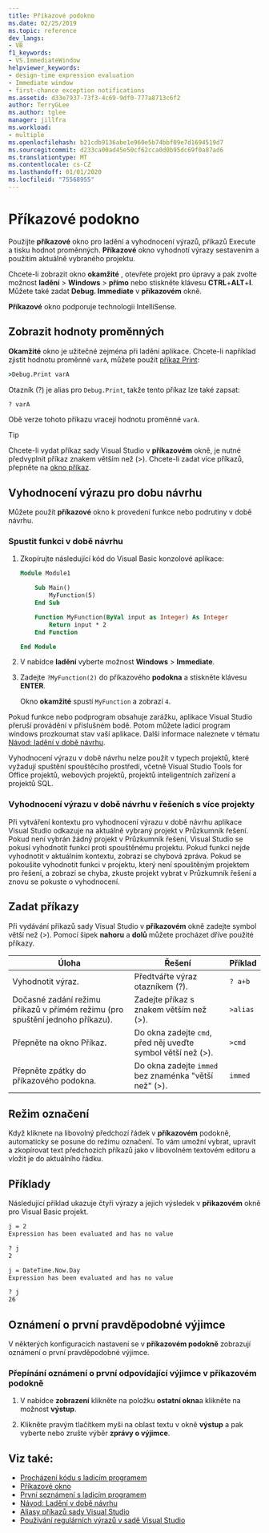 ```yaml
---
title: Příkazové podokno
ms.date: 02/25/2019
ms.topic: reference
dev_langs:
- VB
f1_keywords:
- VS.ImmediateWindow
helpviewer_keywords:
- design-time expression evaluation
- Immediate window
- first-chance exception notifications
ms.assetid: d33e7937-73f3-4c69-9df0-777a8713c6f2
author: TerryGLee
ms.author: tglee
manager: jillfra
ms.workload:
- multiple
ms.openlocfilehash: b21cdb9136abe1e960e5b74bbf09e7d1694519d7
ms.sourcegitcommit: d233ca00ad45e50cf62cca0d0b95dc69f0a87ad6
ms.translationtype: MT
ms.contentlocale: cs-CZ
ms.lasthandoff: 01/01/2020
ms.locfileid: "75568955"
---
```

# <a name="immediate-window"></a>Příkazové podokno

Použijte **příkazové** okno pro ladění a vyhodnocení výrazů, příkazů Execute a tisku hodnot proměnných. **Příkazové** okno vyhodnotí výrazy sestavením a použitím aktuálně vybraného projektu.

Chcete-li zobrazit okno **okamžité** , otevřete projekt pro úpravy a pak zvolte možnost **ladění** > **Windows** > **přímo** nebo stiskněte klávesu **CTRL**+**ALT**+**I**. Můžete také zadat **Debug. Immediate** v **příkazovém** okně.

**Příkazové** okno podporuje technologii IntelliSense.

## <a name="display-the-values-of-variables"></a>Zobrazit hodnoty proměnných

**Okamžité** okno je užitečné zejména při ladění aplikace. Chcete-li například zjistit hodnotu proměnné `varA`, můžete použít [příkaz Print](../../ide/reference/print-command.md):

```cmd
>Debug.Print varA
```

Otazník (?) je alias pro `Debug.Print`, takže tento příkaz lze také zapsat:

```cmd
? varA
```

Obě verze tohoto příkazu vracejí hodnotu proměnné `varA`.

> [!TIP]
> Chcete-li vydat příkaz sady Visual Studio v **příkazovém** okně, je nutné předvyplnit příkaz znakem větším než (>). Chcete-li zadat více příkazů, přepněte na [okno příkaz](command-window.md).

## <a name="design-time-expression-evaluation"></a>Vyhodnocení výrazu pro dobu návrhu

Můžete použít **příkazové** okno k provedení funkce nebo podrutiny v době návrhu.

### <a name="execute-a-function-at-design-time"></a>Spustit funkci v době návrhu

1. Zkopírujte následující kód do Visual Basic konzolové aplikace:

   ```vb
   Module Module1

       Sub Main()
           MyFunction(5)
       End Sub

       Function MyFunction(ByVal input as Integer) As Integer
           Return input * 2
       End Function

   End Module
   ```

2. V nabídce **ladění** vyberte možnost **Windows** > **Immediate**.

3. Zadejte `?MyFunction(2)` do příkazového **podokna** a stiskněte klávesu **ENTER**.

    Okno **okamžité** spustí `MyFunction` a zobrazí `4`.

Pokud funkce nebo podprogram obsahuje zarážku, aplikace Visual Studio přeruší provádění v příslušném bodě. Potom můžete ladicí program windows prozkoumat stav vaší aplikace. Další informace naleznete v tématu [Návod: ladění v době návrhu](../../debugger/walkthrough-debugging-at-design-time.md).

Vyhodnocení výrazu v době návrhu nelze použít v typech projektů, které vyžadují spuštění spouštěcího prostředí, včetně Visual Studio Tools for Office projektů, webových projektů, projektů inteligentních zařízení a projektů SQL.

### <a name="design-time-expression-evaluation-in-multi-project-solutions"></a>Vyhodnocení výrazu v době návrhu v řešeních s více projekty

Při vytváření kontextu pro vyhodnocení výrazu v době návrhu aplikace Visual Studio odkazuje na aktuálně vybraný projekt v Průzkumník řešení. Pokud není vybrán žádný projekt v Průzkumník řešení, Visual Studio se pokusí vyhodnotit funkci proti spouštěnému projektu. Pokud funkci nejde vyhodnotit v aktuálním kontextu, zobrazí se chybová zpráva. Pokud se pokoušíte vyhodnotit funkci v projektu, který není spouštěným projektem pro řešení, a zobrazí se chyba, zkuste projekt vybrat v Průzkumník řešení a znovu se pokuste o vyhodnocení.

## <a name="enter-commands"></a>Zadat příkazy

Při vydávání příkazů sady Visual Studio v **příkazovém** okně zadejte symbol větší než (>). Pomocí šipek **nahoru** a **dolů** můžete procházet dříve použité příkazy.

|Úloha|Řešení|Příklad|
|----------|--------------|-------------|
|Vyhodnotit výraz.|Předtvářte výraz otazníkem (?).|`? a+b`|
|Dočasné zadání režimu příkazů v přímém režimu (pro spuštění jednoho příkazu).|Zadejte příkaz s znakem větším než (>).|`>alias`|
|Přepněte na okno Příkaz.|Do okna zadejte `cmd`, před něj uveďte symbol větší než (>).|`>cmd`|
|Přepněte zpátky do příkazového podokna.|Do okna zadejte `immed` bez znaménka "větší než" (>).|`immed`|

## <a name="mark-mode"></a>Režim označení

Když kliknete na libovolný předchozí řádek v **příkazovém** podokně, automaticky se posune do režimu označení. To vám umožní vybrat, upravit a zkopírovat text předchozích příkazů jako v libovolném textovém editoru a vložit je do aktuálního řádku.

## <a name="examples"></a>Příklady

Následující příklad ukazuje čtyři výrazy a jejich výsledek v **příkazovém** okně pro Visual Basic projekt.

```cmd
j = 2
Expression has been evaluated and has no value

? j
2

j = DateTime.Now.Day
Expression has been evaluated and has no value

? j
26
```

## <a name="first-chance-exception-notifications"></a>Oznámení o první pravděpodobné výjimce

V některých konfiguracích nastavení se v **příkazovém podokně** zobrazují oznámení o první pravděpodobné výjimce.

### <a name="toggle-first-chance-exception-notifications-in-the-immediate-window"></a>Přepínání oznámení o první odpovídající výjimce v příkazovém podokně

1. V nabídce **zobrazení** klikněte na položku **ostatní okna**a klikněte na možnost **výstup**.

2. Klikněte pravým tlačítkem myši na oblast textu v okně **výstup** a pak vyberte nebo zrušte výběr **zprávy o výjimce**.

## <a name="see-also"></a>Viz také:

- [Procházení kódu s ladicím programem](../../debugger/navigating-through-code-with-the-debugger.md)
- [Příkazové okno](../../ide/reference/command-window.md)
- [První seznámení s ladicím programem](../../debugger/debugger-feature-tour.md)
- [Návod: Ladění v době návrhu](../../debugger/walkthrough-debugging-at-design-time.md)
- [Aliasy příkazů sady Visual Studio](../../ide/reference/visual-studio-command-aliases.md)
- [Používání regulárních výrazů v sadě Visual Studio](../../ide/using-regular-expressions-in-visual-studio.md)

